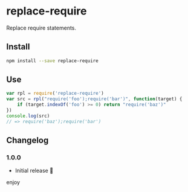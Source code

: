 # replace-require

Replace require statements.

## Install

```sh
npm install --save replace-require
```

## Use

```js
var rpl = require('replace-require')
var src = rpl("require('foo');require('bar')", function(target) {
    if (target.indexOf('foo') >= 0) return "require('baz')" 
})
console.log(src)
// => require('baz');require('bar')
```

## Changelog

### 1.0.0

* Initial release :tada:

enjoy
